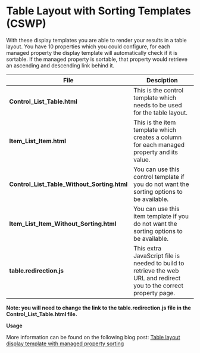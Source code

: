 Table Layout with Sorting Templates (CSWP)
================

With these display templates you are able to render your results in a table layout. You have 10 properties which you could configure, for each managed property the display template will automatically check if it is sortable. If the managed property is sortable, that property would retrieve an ascending and descending link behind it.

File | Desciption
--- | ---
__Control_List_Table.html__ | This is the control template which needs to be used for the table layout.
__Item_List_Item.html__ | This is the item template which creates a column for each managed property and its value.
__Control_List_Table_Without_Sorting.html__ | You can use this control template if you do not want the sorting options to be available.
__Item_List_Item_Without_Sorting.html__ | You can use this item template if you do not want the sorting options to be available.
__table.redirection.js__ | This extra JavaScript file is needed to build to retrieve the web URL and redirect you to the correct property page.

**Note: you will need to change the link to the table.redirection.js file in the Control_List_Table.html file.**

**Usage**

More information can be found on the following blog post: [Table layout display template with managed property sorting](http://www.eliostruyf.com/table-layout-display-template-with-managed-property-sorting/ "Table layout display template with managed property sorting")